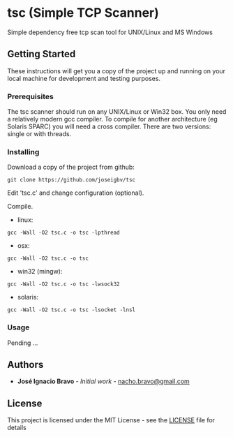 # tsc (Simple TCP Scanner)
Simple dependency free tcp scan tool for UNIX/Linux and MS Windows

## Getting Started

These instructions will get you a copy of the project up and running on your local machine for development and testing purposes.

### Prerequisites

The tsc scanner should run on any UNIX/Linux or Win32 box. You only need a relatively modern gcc compiler. To compile for another architecture (eg Solaris SPARC) you will need a cross compiler. 
There are two versions: single or with threads.

### Installing

Download a copy of the project from github: 

```
git clone https://github.com/joseigbv/tsc
```

Edit 'tsc.c' and change configuration (optional).

Compile.

* linux: 
```
gcc -Wall -O2 tsc.c -o tsc -lpthread
```
* osx: 
```
gcc -Wall -O2 tsc.c -o tsc
```
* win32 (mingw): 
```
gcc -Wall -O2 tsc.c -o tsc -lwsock32
```
* solaris: 
```
gcc -Wall -O2 tsc.c -o tsc -lsocket -lnsl
```

### Usage 

Pending ...

## Authors

* **José Ignacio Bravo** - *Initial work* - nacho.bravo@gmail.com

## License

This project is licensed under the MIT License - see the [LICENSE](LICENSE) file for details

